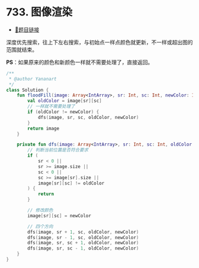 # 733. 图像渲染

- [🔗题目链接](https://leetcode-cn.com/problems/flood-fill/)

深度优先搜索，往上下左右搜索，与初始点一样点颜色就更新，不一样或超出图的范围就结束。

**PS**：如果原来的颜色和新颜色一样就不需要处理了，直接返回。

```kotlin
/**
 * @author Yananart
 */
class Solution {
    fun floodFill(image: Array<IntArray>, sr: Int, sc: Int, newColor: Int): Array<IntArray> {
        val oldColor = image[sr][sc]
        // 一样就不需要处理了
        if (oldColor != newColor) {
            dfs(image, sr, sc, oldColor, newColor)
        }
        return image
    }

    private fun dfs(image: Array<IntArray>, sr: Int, sc: Int, oldColor: Int, newColor: Int) {
        // 判断当前位置是否符合要求
        if (
            sr < 0 ||
            sr >= image.size ||
            sc < 0 ||
            sc >= image[sr].size ||
            image[sr][sc] != oldColor
        ) {
            return
        }

        // 修改颜色
        image[sr][sc] = newColor

        // 四个方向
        dfs(image, sr + 1, sc, oldColor, newColor)
        dfs(image, sr - 1, sc, oldColor, newColor)
        dfs(image, sr, sc + 1, oldColor, newColor)
        dfs(image, sr, sc - 1, oldColor, newColor)
    }
}
```
